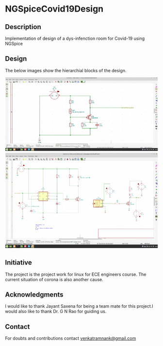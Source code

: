 # NGSpiceCovid19Design

## Description
Implementation of design of a dys-infenction room for Covid-19 using NGSpice

## Design
The below images show the hierarchial blocks of the design.

<img src='https://github.com/venkatramnank/NGSpiceCovid19Design/blob/main/block1.PNG'>

<img src='https://github.com/venkatramnank/NGSpiceCovid19Design/blob/main/block2.PNG'>

## Initiative
The project is the project work for linux for ECE engineers course. The current situation of corona is also another cause.

## Acknowledgments
I would like to thank Jayant Saxena for being a team mate for this project.I would also like to thank Dr. G N Rao for guiding us.

## Contact
For doubts and contributions contact venkatramnank@gmail.com
